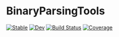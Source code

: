 # BinaryParsingTools

[![Stable](https://img.shields.io/badge/docs-stable-blue.svg)](https://serenity4.github.io/BinaryParsingTools.jl/stable/)
[![Dev](https://img.shields.io/badge/docs-dev-blue.svg)](https://serenity4.github.io/BinaryParsingTools.jl/dev/)
[![Build Status](https://github.com/serenity4/BinaryParsingTools.jl/actions/workflows/CI.yml/badge.svg?branch=main)](https://github.com/serenity4/BinaryParsingTools.jl/actions/workflows/CI.yml?query=branch%3Amain)
[![Coverage](https://codecov.io/gh/serenity4/BinaryParsingTools.jl/branch/main/graph/badge.svg)](https://codecov.io/gh/serenity4/BinaryParsingTools.jl)
